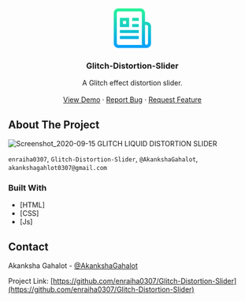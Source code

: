 <!--
*** Thanks for checking out this README Template. If you have a suggestion that would
*** make this better, please fork the repo and create a pull request or simply open
*** an issue with the tag "enhancement".
*** Thanks again! Now go create something AMAZING! :D
***
***
***
*** To avoid retyping too much info. Do a search and replace for the following:
*** github_username, repo_name, twitter_handle, email
-->





<!-- PROJECT SHIELDS -->
<!--
*** I'm using markdown "reference style" links for readability.
*** Reference links are enclosed in brackets [ ] instead of parentheses ( ).
*** See the bottom of this document for the declaration of the reference variables
*** for contributors-url, forks-url, etc. This is an optional, concise syntax you may use.
*** https://www.markdownguide.org/basic-syntax/#reference-style-links
-->
<!-- [![Contributors][contributors-shield]][contributors-url]
[![Forks][forks-shield]][forks-url]
[![Stargazers][stars-shield]][stars-url]
[![Issues][issues-shield]][issues-url]
[![MIT License][license-shield]][license-url]
[![LinkedIn][linkedin-shield]][linkedin-url] -->



<!-- PROJECT LOGO -->
<br />
<p align="center">
  <a href="https://github.com/enraiha0307/Glitch-Distortion-Slider">
    <img src="imgs/logo.png" alt="Logo" width="80" height="80">
  </a>

  <h3 align="center">Glitch-Distortion-Slider</h3>

  <p align="center">
    A Glitch effect distortion slider.
    <br />
    <!-- <a href="https://github.com/github_username/repo_name"><strong>Explore the docs »</strong></a>
    <br /> -->
    <br />
    <a href="https://boring-chandrasekhar-941ee1.netlify.app/">View Demo</a>
    ·
    <a href="https://github.com/enraiha0307/Glitch-Distortion-Slider/issues">Report Bug</a>
    ·
    <a href="https://github.com/enraiha0307/Glitch-Distortion-Slider/issues">Request Feature</a>
  </p>
</p>






<!-- ABOUT THE PROJECT -->
## About The Project

![Screenshot_2020-09-15 GLITCH LIQUID DISTORTION SLIDER](https://user-images.githubusercontent.com/26249973/93231332-426fce00-f796-11ea-815e-56b75444ea2d.png)



`enraiha0307`, `Glitch-Distortion-Slider`, `@AkankshaGahalot`, `akankshagahlot0307@gmail.com`


### Built With

* [HTML]
* [CSS]
* [Js]







<!-- CONTACT -->
## Contact

Akanksha Gahalot - [@AkankshaGahalot](https://twitter.com/AkankshaGahalot) 

Project Link: [https://github.com/enraiha0307/Glitch-Distortion-Slider](https://github.com/enraiha0307/Glitch-Distortion-Slider)





<!-- MARKDOWN LINKS & IMAGES -->
<!-- https://www.markdownguide.org/basic-syntax/#reference-style-links -->
 [contributors-shield]: https://img.shields.io/github/contributors/github_username/repo.svg?style=flat-square
[contributors-url]: https://github.com/github_username/repo/graphs/contributors
 [forks-shield]: https://img.shields.io/github/forks/github_username/repo.svg?style=flat-square
 [forks-url]: https://github.com/github_username/repo/network/members
 [stars-shield]: https://img.shields.io/github/stars/github_username/repo.svg?style=flat-square
 [stars-url]: https://github.com/github_username/repo/stargazers
 [issues-shield]: https://img.shields.io/github/issues/github_username/repo.svg?style=flat-square
 [issues-url]: https://github.com/github_username/repo/issues
 [license-shield]: https://img.shields.io/github/license/github_username/repo.svg?style=flat-square
[license-url]: https://github.com/github_username/repo/blob/master/LICENSE.txt
[linkedin-shield]: https://img.shields.io/badge/-LinkedIn-black.svg?style=flat-square&logo=linkedin&colorB=555
[linkedin-url]: https://linkedin.com/in/github_username
 [product-screenshot]: images/screenshot.png
